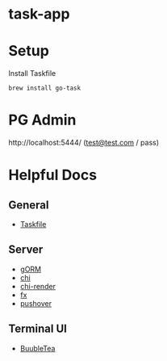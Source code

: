 # task-app


# Setup

Install Taskfile
```
brew install go-task
```

# PG Admin

http://localhost:5444/ (test@test.com / pass)


# Helpful Docs

## General
 - [Taskfile](https://taskfile.dev/)


## Server
 - [gORM](https://gorm.io/docs/)
 - [chi](https://go-chi.io/#/README)
 - [chi-render](https://github.com/go-chi/render)
 - [fx](https://uber-go.github.io/fx/)
 - [pushover](https://pushover.net/)


## Terminal UI
 - [BuubleTea](https://github.com/charmbracelet/bubbletea)
